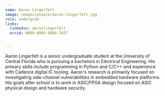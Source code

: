 ```yaml
---
name: Aaron Lingerfelt
image: images/people/aaron-lingerfelt.jpg
role: undergrad
links:
  linkedin: aaronlingerfelt
  orcid: 0009-0004-0886-7837


---
```


Aaron Lingerfelt is a senior undergraduate student at the University of Central Florida who is pursuing a bachelors in Electrical Engineering. His primary skills include programming in Python and C/C++ and experience with Cadence digital IC tooling. Aaron's research is primarily focused on investigating side-channel vulnerabilities in embedded hardware platforms. His goals after school is to work in ASIC/FPGA design focused on ASIC physical design and hardware security.
